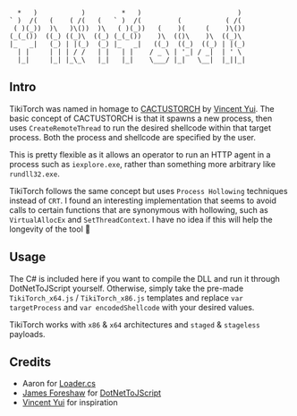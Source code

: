 ```
  *   )           )         *   )                        )  
` )  /(   (    ( /(   (   ` )  /(         (           ( /(  
 ( )(_))  )\   )\())  )\   ( )(_))   (    )(     (    )\()) 
(_(_())  ((_) ((_)\  ((_) (_(_())    )\  (()\    )\  ((_)\  
|_   _|   (_) | |(_)  (_) |_   _|   ((_)  ((_)  ((_) | |(_) 
  | |     | | | / /   | |   | |    / _ \ | '_| / _|  | ' \  
  |_|     |_| |_\_\   |_|   |_|    \___/ |_|   \__|  |_||_| 
```

## Intro

TikiTorch was named in homage to [CACTUSTORCH](https://github.com/vysecurity/CACTUSTORCH) by [Vincent Yui](https://twitter.com/vysecurity).  The basic concept of CACTUSTORCH is that it spawns a new process, then uses `CreateRemoteThread` to run the desired shellcode within that target process.  Both the process and shellcode are specified by the user.

This is pretty flexible as it allows an operator to run an HTTP agent in a process such as `iexplore.exe`, rather than something more arbitrary like `rundll32.exe`.

TikiTorch follows the same concept but uses `Process Hollowing` techniques instead of `CRT`.  I found an interesting implementation that seems to avoid calls to certain functions that are synonymous with hollowing, such as `VirtualAllocEx` and `SetThreadContext`.  I have no idea if this will help the longevity of the tool 🤷

## Usage

The C# is included here if you want to compile the DLL and run it through DotNetToJScript yourself.  Otherwise, simply take the pre-made `TikiTorch_x64.js` / `TikiTorch_x86.js` templates and replace `var targetProcess` and `var encodedShellcode` with your desired values.

TikiTorch works with `x86` & `x64` architectures and `staged` & `stageless` payloads.

## Credits

- Aaron for [Loader.cs](https://github.com/ambray/ProcessHollowing/blob/master/ShellLoader/Loader.cs)
- [James Foreshaw](https://twitter.com/tiraniddo) for [DotNetToJScript](https://github.com/tyranid/DotNetToJScript)
- [Vincent Yui](https://twitter.com/vysecurity) for inspiration